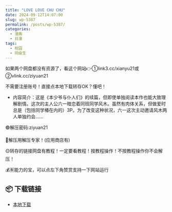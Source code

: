 ```yaml
---
title: "LOVE LOVE CHU CHU"
date: 2024-09-12T14:07:00
slug: wp-5387
permalink: /posts/wp-5387/
categories:
  - 漫画
  - 日漫
tags:
  - 校园
  - 同级生
---
```


如果两个网盘都没有资源了，看这个网站👉①link3.cc/xianyu21或②vlink.cc/ziyuan21

不需要注册账号！直接点本地下载转存OK？懂吧！

*   内容简介：这是《本少爷与仆人们》的续篇，但即使单独阅读本作也能大致理解剧情。这次的主人公六一暗恋着同班同学风木。虽然有肉体关系，但做爱时总是（包括同学椿在内的）3P。为了改变这种状况，六一这次主动邀请风木两人单独约会……

🟢解压密码:ziyuan21

🔵解压用解压专家！(应用商店有)

🟡转存的链接网盘有教程！一定要看教程！按教程操作！不按教程操作你不会解压！

💰🈶能力的宝，可以点左下角赞赏支持一下网站运行

## 📦 下载链接
- [本地下载](https://blziyuan21.com/pay-download/5387?key=5c1b9cf489&down_id=0)

